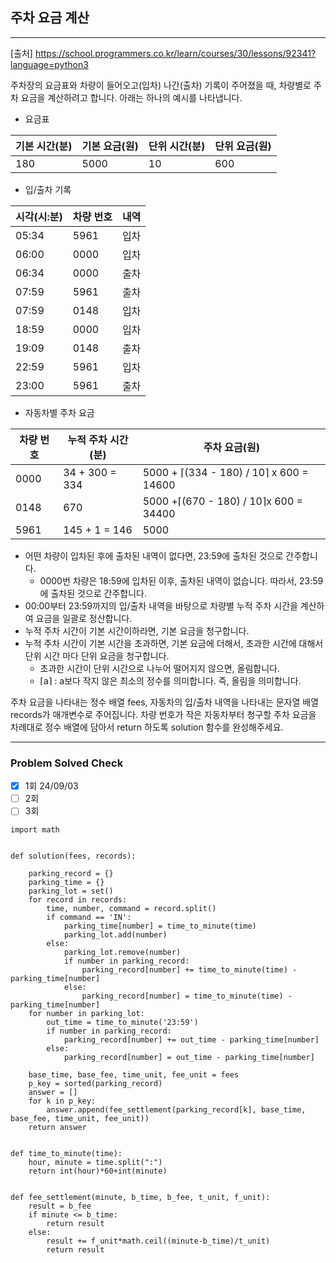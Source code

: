 ## 주차 요금 계산

---

[출처] https://school.programmers.co.kr/learn/courses/30/lessons/92341?language=python3

주차장의 요금표와 차량이 들어오고(입차) 나간(출차) 기록이 주어졌을 때, 
차량별로 주차 요금을 계산하려고 합니다. 아래는 하나의 예시를 나타냅니다.

- 요금표

|기본 시간(분)|기본 요금(원)|단위 시간(분)|단위 요금(원)|
|-----------|-----------|-----------|-----------|
|180	|5000	|10	|600|

- 입/출차 기록

|시각(시:분)|	차량 번호	|내역|
|---------|------------|---|
|05:34|	5961|	입차|
|06:00|	0000|	입차|
|06:34|	0000|	출차|
|07:59|	5961|	출차|
|07:59|	0148|	입차|
|18:59|	0000|	입차|
|19:09|	0148|	출차|
|22:59|	5961|	입차|
|23:00|	5961|	출차|

- 자동차별 주차 요금

|차량 번호	|누적 주차 시간(분)	|주차 요금(원)|
|---|---|---|
|0000	|34 + 300 = 334	|5000 + ⌈(334 - 180) / 10⌉ x 600 = 14600|
|0148	|670	|5000 +⌈(670 - 180) / 10⌉x 600 = 34400|
|5961	|145 + 1 = 146	|5000|

- 어떤 차량이 입차된 후에 출차된 내역이 없다면, 23:59에 출차된 것으로 간주합니다.
  - 0000번 차량은 18:59에 입차된 이후, 출차된 내역이 없습니다. 따라서, 23:59에 출차된 것으로 간주합니다.
- 00:00부터 23:59까지의 입/출차 내역을 바탕으로 차량별 누적 주차 시간을 계산하여 요금을 일괄로 정산합니다.
- 누적 주차 시간이 기본 시간이하라면, 기본 요금을 청구합니다.
- 누적 주차 시간이 기본 시간을 초과하면, 기본 요금에 더해서, 초과한 시간에 대해서 단위 시간 마다 단위 요금을 청구합니다.
  - 초과한 시간이 단위 시간으로 나누어 떨어지지 않으면, 올림합니다.
  - ⌈a⌉ : a보다 작지 않은 최소의 정수를 의미합니다. 즉, 올림을 의미합니다.

주차 요금을 나타내는 정수 배열 fees, 자동차의 입/출차 내역을 나타내는 문자열 배열 records가 
매개변수로 주어집니다. 차량 번호가 작은 자동차부터 청구할 주차 요금을 차례대로 
정수 배열에 담아서 return 하도록 solution 함수를 완성해주세요.

---
### Problem Solved Check
- [x] 1회 24/09/03
- [ ] 2회
- [ ] 3회
~~~
import math


def solution(fees, records):

    parking_record = {}
    parking_time = {}
    parking_lot = set()
    for record in records:
        time, number, command = record.split()
        if command == 'IN':
            parking_time[number] = time_to_minute(time)
            parking_lot.add(number)
        else:
            parking_lot.remove(number)
            if number in parking_record:
                parking_record[number] += time_to_minute(time) - parking_time[number]
            else:
                parking_record[number] = time_to_minute(time) - parking_time[number]
    for number in parking_lot:
        out_time = time_to_minute('23:59')
        if number in parking_record:
            parking_record[number] += out_time - parking_time[number]
        else:
            parking_record[number] = out_time - parking_time[number]

    base_time, base_fee, time_unit, fee_unit = fees
    p_key = sorted(parking_record)
    answer = []
    for k in p_key:
        answer.append(fee_settlement(parking_record[k], base_time, base_fee, time_unit, fee_unit))
    return answer


def time_to_minute(time):
    hour, minute = time.split(":")
    return int(hour)*60+int(minute)


def fee_settlement(minute, b_time, b_fee, t_unit, f_unit):
    result = b_fee
    if minute <= b_time:
        return result
    else:
        result += f_unit*math.ceil((minute-b_time)/t_unit)
        return result
        
~~~